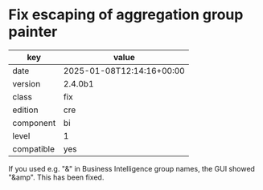 [//]: # (werk v2)
# Fix escaping of aggregation group painter

key        | value
---------- | ---
date       | 2025-01-08T12:14:16+00:00
version    | 2.4.0b1
class      | fix
edition    | cre
component  | bi
level      | 1
compatible | yes

If you used e.g. "&" in Business Intelligence group names, the GUI showed "&amp".
This has been fixed.
